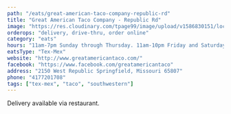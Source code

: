 ```yaml
---
path: "/eats/great-american-taco-company-republic-rd"
title: "Great American Taco Company - Republic Rd"
image: "https://res.cloudinary.com/tpage99/image/upload/v1586830151/local417eats/local417eatslogo.png"
orderops: "delivery, drive-thru, order online"
category: "eats"
hours: "11am-7pm Sunday through Thursday. 11am-10pm Friday and Saturday"
eatsType: "Tex-Mex"
website: "http://www.greatamericantaco.com/"
facebook: "https://www.facebook.com/greatamericantaco"
address: "2150 West Republic Springfield, Missouri 65807"
phone: "4177201708"
tags: ["tex-mex", "taco", "southwestern"]
---
```


Delivery available via restaurant.
